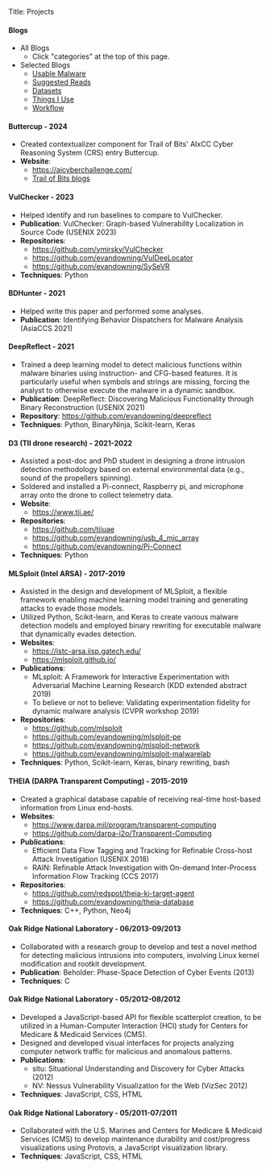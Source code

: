 Title: Projects

#### Blogs

* All Blogs
    * Click "categories" at the top of this page.
* Selected Blogs
    * [Usable Malware](https://www.evandowning.com/tag/usable-malware.html)
    * [Suggested Reads](https://www.evandowning.com/suggested-reads.html)
    * [Datasets](https://www.evandowning.com/datasets.html)
    * [Things I Use](https://www.evandowning.com/things-i-use.html)
    * [Workflow](https://www.evandowning.com/workflow.html)

#### Buttercup - 2024

* Created contextualizer component for Trail of Bits' AIxCC Cyber Reasoning System (CRS) entry Buttercup.
* **Website**:
    * <https://aicyberchallenge.com/>
    * [Trail of Bits blogs](https://blog.trailofbits.com/category/aixcc/)

#### VulChecker - 2023

* Helped identify and run baselines to compare to VulChecker.
* **Publication**: VulChecker: Graph-based Vulnerability Localization in Source Code (USENIX 2023)
* **Repositories**:
    * <https://github.com/ymirsky/VulChecker>
    * <https://github.com/evandowning/VulDeeLocator>
    * <https://github.com/evandowning/SySeVR>
* **Techniques**: Python

#### BDHunter - 2021

* Helped write this paper and performed some analyses.
* **Publication**: Identifying Behavior Dispatchers for Malware Analysis (AsiaCCS 2021)

#### DeepReflect - 2021

* Trained a deep learning model to detect malicious functions within malware binaries using instruction- and CFG-based features. It is particularly useful when symbols and strings are missing, forcing the analyst to otherwise execute the malware in a dynamic sandbox.
* **Publication**: DeepReflect: Discovering Malicious Functionality through Binary Reconstruction (USENIX 2021)
* **Repository**: <https://github.com/evandowning/deepreflect>
* **Techniques**: Python, BinaryNinja, Scikit-learn, Keras

#### D3 (TII drone research) - 2021-2022

* Assisted a post-doc and PhD student in designing a drone intrusion detection methodology based on external environmental data (e.g., sound of the propellers spinning).
* Soldered and installed a Pi-connect, Raspberry pi, and microphone array onto the drone to collect telemetry data.
* **Website**:
    * <https://www.tii.ae/>
* **Repositories**:
    * <https://github.com/tiiuae>
    * <https://github.com/evandowning/usb_4_mic_array>
    * <https://github.com/evandowning/Pi-Connect>
* **Techniques**: Python

#### MLSploit (Intel ARSA) - 2017-2019

* Assisted in the design and development of MLSploit, a flexible framework enabling machine learning model training and generating attacks to evade those models.
* Utilized Python, Scikit-learn, and Keras to create various malware detection models and employed binary rewriting for executable malware that dynamically evades detection.
* **Websites**:
    * <https://istc-arsa.iisp.gatech.edu/>
    * <https://mlsploit.github.io/>
* **Publications**:
    * MLsploit: A Framework for Interactive Experimentation with Adversarial Machine Learning Research (KDD extended abstract 2019)
    * To believe or not to believe: Validating experimentation fidelity for dynamic malware analysis (CVPR workshop 2019)
* **Repositories**:
    * <https://github.com/mlsploit>
    * <https://github.com/evandowning/mlsploit-pe>
    * <https://github.com/evandowning/mlsploit-network>
    * <https://github.com/evandowning/mlsploit-malwarelab>
* **Techniques**: Python, Scikit-learn, Keras, binary rewriting, bash

#### THEIA (DARPA Transparent Computing) - 2015-2019

* Created a graphical database capable of receiving real-time host-based information from Linux end-hosts.
* **Websites**:
    * <https://www.darpa.mil/program/transparent-computing>
    * <https://github.com/darpa-i2o/Transparent-Computing>
* **Publications**:
    * Efficient Data Flow Tagging and Tracking for Refinable Cross-host Attack Investigation (USENIX 2018)
    * RAIN: Refinable Attack Investigation with On-demand Inter-Process Information Flow Tracking (CCS 2017)
* **Repositories**:
    * <https://github.com/redspot/theia-ki-target-agent>
    * <https://github.com/evandowning/theia-database>
* **Techniques**: C++, Python, Neo4j

#### Oak Ridge National Laboratory - 06/2013-09/2013

* Collaborated with a research group to develop and test a novel method for detecting malicious intrusions into computers, involving Linux kernel modification and rootkit development.
* **Publication**: Beholder: Phase-Space Detection of Cyber Events (2013)
* **Techniques**: C

#### Oak Ridge National Laboratory - 05/2012-08/2012

* Developed a JavaScript-based API for flexible scatterplot creation, to be utilized in a Human-Computer Interaction (HCI) study for Centers for Medicare & Medicaid Services (CMS).
* Designed and developed visual interfaces for projects analyzing computer network traffic for malicious and anomalous patterns.
* **Publications**:
    * situ: Situational Understanding and Discovery for Cyber Attacks (2012)
    * NV: Nessus Vulnerability Visualization for the Web (VizSec 2012)
* **Techniques**: JavaScript, CSS, HTML

#### Oak Ridge National Laboratory - 05/2011-07/2011

* Collaborated with the U.S. Marines and Centers for Medicare & Medicaid Services (CMS) to develop maintenance durability and cost/progress visualizations using Protovis, a JavaScript visualization library.
* **Techniques**: JavaScript, CSS, HTML
